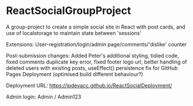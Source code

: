 # ReactSocialGroupProject
A group-project to create a simple social site in React with post cards, and use of localstorage to maintain state between 'sessions'

Extensions: User-registration/login/admin page/comments/'dislike' counter

Post-submission changes: Added Peter's additional styling, tidied code, fixed comments duplicate key error, fixed footer logo url, better handling of deleted users with existing posts, useEffect() persistence fix for GitHub Pages Deployment (optimised build different behaviour?)

Deployment URL: https://jpdevacc.github.io/ReactSocialDeployment/

Admin login: Admin / Admin123
